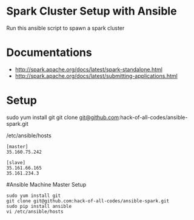 # Spark Cluster Setup with Ansible
Run this ansible script to spawn a spark cluster

# Documentations
- http://spark.apache.org/docs/latest/spark-standalone.html
- http://spark.apache.org/docs/latest/submitting-applications.html

# Setup
sudo yum install git
git clone git@github.com:hack-of-all-codes/ansible-spark.git

/etc/ansible/hosts
```
[master]
35.160.75.242

[slave]
35.161.66.165
35.161.234.3
```

#Ansible Machine Master Setup
```
sudo yum install git
git clone git@github.com:hack-of-all-codes/ansible-spark.git
sudo pip install ansible
vi /etc/ansible/hosts
```